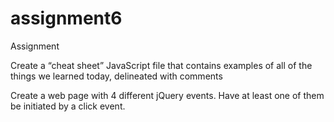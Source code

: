 assignment6
===========

Assignment

Create a “cheat sheet” JavaScript file that contains examples of all of the things we learned today, delineated with comments

Create a web page with 4 different jQuery events. Have at least one of them be initiated by a click event.
